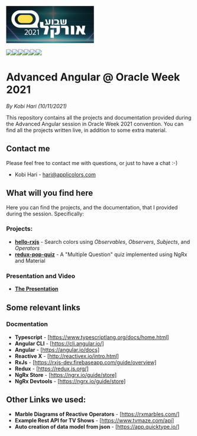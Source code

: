 <img src="presentations/Logo.png" data-canonical-src="presentations/Logo.png" height="100">

<img src="presentations/Angular.png" data-canonical-src="presentations/Angular.png" height="100"><img src="presentations/RxJS.png" data-canonical-src="presentations/RxJS.png" height="100"><img src="presentations/Material.png" data-canonical-src="presentations/Material.png" height="100"><img src="presentations/Angular Material.png" data-canonical-src="presentations/Angular Material.png" height="100"><img src="presentations/Redux.png" data-canonical-src="presentations/Redux.png" height="100"><img src="presentations/NgRx.png" data-canonical-src="presentations/NgRx.png" height="100">

# Advanced Angular @ Oracle Week 2021
*By Kobi Hari (10/11/2021)*

This repository contains all the projects and documentation provided during the Advanced Angular session in Oracle Week 2021 convention. You can find all the projects written live, in addition to some extra material.

## Contact me
Please feel free to contact me with questions, or just to have a chat :-)
- Kobi Hari - hari@applicolors.com

## What will you find here
Here you can find the projects, and the documentation, that I provided during the session. 
Specifically:
### Projects:
- [**hello-rxjs**](https://github.com/kobi2294/OracleWeek2021/tree/master/projects/hello-rxjs) - Search colors using *Observables*, *Observers*, *Subjects*, and *Operators*
- [**redux-pop-quiz**](https://github.com/kobi2294/OracleWeek2021/tree/master/projects/redux-pop-quiz) - A "Multiple Question" quiz implemented using NgRx and Material

### Presentation and Video
- [**The Presentation**](presentations/Presentation.pdf)

## Some relevant links
### Docmentation
- **Typescript** - [https://www.typescriptlang.org/docs/home.html]
- **Angular CLI** - [https://cli.angular.io/]
- **Angular** - [https://angular.io/docs]
- **Reactive X** - [http://reactivex.io/intro.html]
- **RxJs** - [https://rxjs-dev.firebaseapp.com/guide/overview]
- **Redux** - [https://redux.js.org/]
- **NgRx Store** - [https://ngrx.io/guide/store]
- **NgRx Devtools** - [https://ngrx.io/guide/store]

## Other Links we used:
- **Marble Diagrams of Reactive Operators** - [https://rxmarbles.com/]
- **Example Rest API for TV Shows** - [https://www.tvmaze.com/api]
- **Auto creation of data model from json** - [https://app.quicktype.io/]


